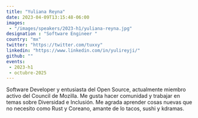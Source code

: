 ```yaml
---
title: "Yuliana Reyna"
date: 2023-04-09T13:15:48-06:00
images: 
 - "/images/speakers/2023-h1/yuliana-reyna.jpg"
designation : "Software Engineer "
country: "mx"
twitter: "https://twitter.com/tuxxy"
linkedin: "https://www.linkedin.com/in/yulireyji/"
github: ""
events:
 - 2023-h1
 - octubre-2025
---
```


Software Developer y entusiasta del Open Source, actualmente miembro activo del Council de Mozilla. Me gusta hacer comunidad y trabajar en temas sobre Diversidad e Inclusión. Me agrada aprender cosas nuevas que no necesito como Rust y Coreano, amante de lo tacos, sushi y kdramas.

